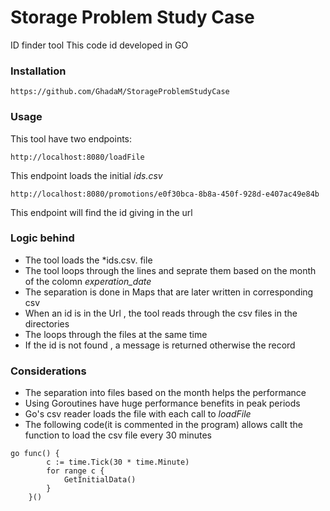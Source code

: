 # Storage Problem Study Case
ID finder tool
This code id developed in GO 
### Installation
```
https://github.com/GhadaM/StorageProblemStudyCase
```
### Usage
This tool have two endpoints:
```
http://localhost:8080/loadFile
```
This endpoint loads the initial *ids.csv*

```
http://localhost:8080/promotions/e0f30bca-8b8a-450f-928d-e407ac49e84b
```
This endpoint will find the id giving in the url 
### Logic behind
- The tool loads the *ids.csv. file 
- The tool loops through the lines and seprate them based on the month of the colomn *experation_date*
- The separation is done in Maps that are later written in corresponding csv
- When an id is in the Url , the tool reads through the csv files in the directories 
- The loops through the files at the same time 
- If the id is not found , a message is returned otherwise the record 
### Considerations 
- The separation into files based on the month helps the performance
- Using  Goroutines have huge performance benefits in peak periods
- Go's csv reader loads the file with each call to *loadFile*
- The following code(it is commented in the program) allows callt the function to load the csv file every 30 minutes
```
go func() {
		c := time.Tick(30 * time.Minute)
		for range c {
			GetInitialData()
		}
	}()
```
